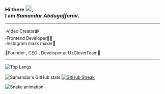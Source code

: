 ### Hi there <img src="https://raw.githubusercontent.com/samandareo/samandareo/master/wave.gif" width="20px">, <br /> I am *Samandar Abdugafforov*.
<hr>
▫️Video Creator📹<br />
▫️Frontend Developer🧑‍💻<br />
▫️Instagram mask maker🎨<br />

🔰Founder , CEO , Developer at UzCleverTeam👥
<br />
<hr>

![Top Langs](https://github-readme-stats.vercel.app/api/top-langs/?username=samandareo&theme=algolia&layout=compact)
<br />
<br />
![Samandar's GitHub stats](https://github-readme-stats.vercel.app/api?username=samandareo&show_icons=true&theme=algolia)
[![GitHub Streak](https://github-readme-streak-stats.herokuapp.com?user=Samandareo&theme=algolia&date_format=M%20j%5B%2C%20Y%5D)](https://git.io/streak-stats)


![Snake animation](https://github.com/samandareo/samandareo/snake.svg)
